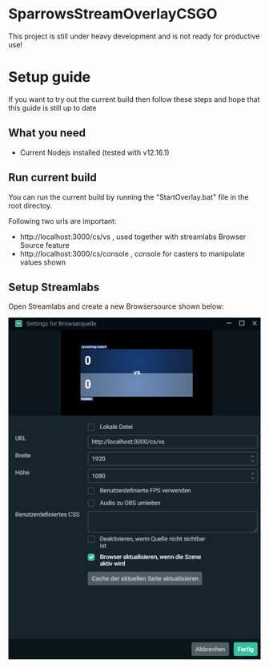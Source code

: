 # SparrowsStreamOverlayCSGO

This project is still under heavy development and is not ready for productive use!


# Setup guide

If you want to try out the current build then follow these steps and hope that this guide is still up to date

## What you need

- Current Nodejs installed (tested with v12.16.1)

## Run current build

You can run the current build by running the "StartOverlay.bat" file in the root directoy.

Following two urls are important:

- http://localhost:3000/cs/vs , used together with streamlabs Browser Source feature
- http://localhost:3000/cs/console , console for casters to manipulate values shown

## Setup Streamlabs

Open Streamlabs and create a new Browsersource shown below:

![docu/BrowserQuelle.PNG](https://github.com/LeBraveLittleToaster/SparrowsStreamOverlayCSGO/blob/develop/docu/BrowserQuelle.PNG)